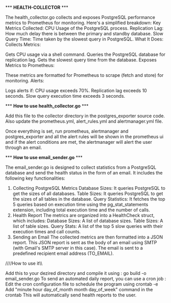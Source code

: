  *** **HEALTH-COLLECTOR** ***

The health_collector.go collects and exposes PostgreSQL performance metrics to Prometheus for monitoring. Here's a simplified breakdown:
Key Metrics Collected:
CPU Usage of the PostgreSQL process.
Replication Lag: How much delay there is between the primary and standby database.
Slow Query Time: Time taken by the slowest query in PostgreSQL.
What It Does:
Collects Metrics:

Gets CPU usage via a shell command.
Queries the PostgreSQL database for replication lag.
Gets the slowest query time from the database.
Exposes Metrics to Prometheus:

These metrics are formatted for Prometheus to scrape (fetch and store) for monitoring.
Alerts:

Logs alerts if:
CPU usage exceeds 70%.
Replication lag exceeds 10 seconds.
Slow query execution time exceeds 3 seconds.

*** **How to use health_collector.go** ***

Add this file to the collector directory in the postgres_exporter source code.
Also update the prometheus.yml, alert_rules.yml and alertmanager.yml file.

Once everything is set, run prometheus, alertmanager and postgres_exporter and all the alert rules will be shown in the prometheus ui and if the 
alert conditions are met, the alertmanager will alert the user through an email.

*** **How to use email_sender.go** ***

The email_sender.go is designed to collect statistics from a PostgreSQL database and send the health status in the form of an email. 
It includes the following key functionalities:

1. Collecting PostgreSQL Metrics
Database Sizes: It queries PostgreSQL to get the sizes of all databases.
Table Sizes: It queries PostgreSQL to get the sizes of all tables in the database.
Query Statistics: It fetches the top 5 queries based on execution time using the pg_stat_statements extension, including total execution time and the number of calls.
2. Health Report
The metrics are organized into a HealthCheck struct, which includes:
Database Sizes: A list of database sizes.
Table Sizes: A list of table sizes.
Query Stats: A list of the top 5 slow queries with their execution times and call counts.
3. Sending an Email
The collected metrics are then formatted into a JSON report.
This JSON report is sent as the body of an email using SMTP (with Gmail's SMTP server in this case).
The email is sent to a predefined recipient email address (TO_EMAIL).

////How to use it\\\\

Add this to your dezired directory and compile it using :  go build -o email_sender.go
To send an automated daily report, you can use a cron job : Edit the cron configuration file to schedule the program using crontab -e
Add "minute hour day_of_month month day_of_week" command in the crontab
This will automatically send health reports to the user.


